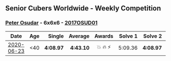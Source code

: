 ## Senior Cubers Worldwide - Weekly Competition
### [Peter Osudar](../peter_osudar.md) - 6x6x6 - [2017OSUD01](https://www.worldcubeassociation.org/persons/2017OSUD01?event=666)

| Date | Age | Single | Average | Awards | Solve 1 | Solve 2 | Solve 3 | Video |
| :--: | :--: | --: | --: | :--: | --: | --: | --: | :-- |
| [2020-06-23](../../results/666/2020-06-23.md) | <40 | **4:08.97** | **4:43.10** | 💥 🔥 ⚡ | 5:09.36 | **4:08.97** | 4:51.00 | [Link](https://www.facebook.com/events/268636114456043/permalink/276193687033619/) |


<!-- Global site tag (gtag.js) - Google Analytics -->
<script async src="https://www.googletagmanager.com/gtag/js?id=UA-86348435-3"></script>
<script>window.dataLayer = window.dataLayer || []; function gtag() {dataLayer.push(arguments);} gtag('js', new Date()); gtag('config', 'UA-86348435-3');</script>
